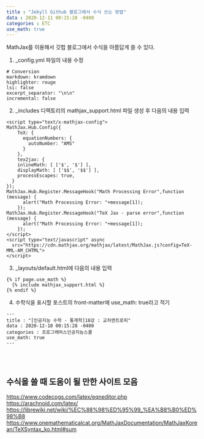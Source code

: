```yaml
---
title : "Jekyll Github 블로그에서 수식 쓰는 방법"
data : 2020-12-11 00:15:28 -0400
categories : ETC
use_math: true
---
```

MathJax를 이용해서 깃헙 블로그에서 수식을 아름답게 쓸 수 있다.  
1. _config.yml 파일의 내용 수정
```
# Conversion
markdown: kramdown
highlighter: rouge
lsi: false
excerpt_separator: "\n\n"
incremental: false
```

2. _includes 디렉토리의 mathjax_support.html 파일 생성 후 다음의 내용 입력
```
<script type="text/x-mathjax-config">
MathJax.Hub.Config({
    TeX: {
      equationNumbers: {
        autoNumber: "AMS"
      }
    },
    tex2jax: {
    inlineMath: [ ['$', '$'] ],
    displayMath: [ ['$$', '$$'] ],
    processEscapes: true,
  }
});
MathJax.Hub.Register.MessageHook("Math Processing Error",function (message) {
	  alert("Math Processing Error: "+message[1]);
	});
MathJax.Hub.Register.MessageHook("TeX Jax - parse error",function (message) {
	  alert("Math Processing Error: "+message[1]);
	});
</script>
<script type="text/javascript" async
  src="https://cdn.mathjax.org/mathjax/latest/MathJax.js?config=TeX-MML-AM_CHTML">
</script>
```

3. _layouts/default.html에 다음의 내용 입력
```
{% if page.use_math %}
  {% include mathjax_support.html %}
{% endif %}
```

4. 수학식을 표시할 포스트의 front-matter에 use_math: true라고 적기
```
---
title : "[인공지능 수학 - 통계학]18강 : 교차엔트로피"
data : 2020-12-10 00:15:28 -0400
categories : 프로그래머스인공지능스쿨
use_math: true
---
```

<br>
<br>

## 수식을 쓸 때 도움이 될 만한 사이트 모음
https://www.codecogs.com/latex/eqneditor.php  
https://arachnoid.com/latex/  
https://librewiki.net/wiki/%EC%88%98%ED%95%99_%EA%B8%B0%ED%98%B8  
https://www.onemathematicalcat.org/MathJaxDocumentation/MathJaxKorean/TeXSyntax_ko.html#sum  
